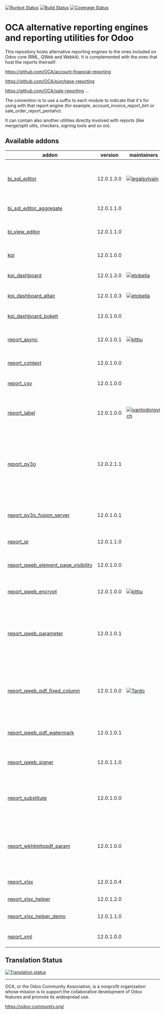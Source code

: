 [![Runbot Status](https://runbot.odoo-community.org/runbot/badge/flat/143/12.0.svg)](https://runbot.odoo-community.org/runbot/repo/github-com-oca-reporting-engine-143)
[![Build Status](https://travis-ci.org/OCA/reporting-engine.svg?branch=12.0)](https://travis-ci.org/OCA/reporting-engine)
[![Coverage Status](https://img.shields.io/coveralls/OCA/reporting-engine.svg)](https://coveralls.io/r/OCA/reporting-engine?branch=12.0)

OCA alternative reporting engines and reporting utilities for Odoo
==================================================================

This repository hosts alternative reporting engines to the ones included on Odoo core (RML, QWeb and Webkit). It is complemented with the ones that host the reports theirself:

https://github.com/OCA/account-financial-reporting

https://github.com/OCA/purchase-reporting

https://github.com/OCA/sale-reporting
...

The convention is to use a suffix to each module to indicate that it's for using with that report engine (for example, account_invoice_report_birt or sale_order_report_pentaho).

It can contain also another utilities directly involved with reports (like merge/split utils, checkers, signing tools and so on).

[//]: # (addons)

Available addons
----------------
addon | version | maintainers | summary
--- | --- | --- | ---
[bi_sql_editor](bi_sql_editor/) | 12.0.1.3.0 | [![legalsylvain](https://github.com/legalsylvain.png?size=30px)](https://github.com/legalsylvain) | BI Views builder, based on Materialized or Normal SQL Views
[bi_sql_editor_aggregate](bi_sql_editor_aggregate/) | 12.0.1.1.0 |  | BI SQL Editor Aggregation
[bi_view_editor](bi_view_editor/) | 12.0.1.1.0 |  | Graphical BI views builder for Odoo
[kpi](kpi/) | 12.0.1.0.0 |  | Key Performance Indicator
[kpi_dashboard](kpi_dashboard/) | 12.0.1.3.0 | [![etobella](https://github.com/etobella.png?size=30px)](https://github.com/etobella) | Create Dashboards using kpis
[kpi_dashboard_altair](kpi_dashboard_altair/) | 12.0.1.0.3 | [![etobella](https://github.com/etobella.png?size=30px)](https://github.com/etobella) | Create dashboards using altair
[kpi_dashboard_bokeh](kpi_dashboard_bokeh/) | 12.0.1.0.0 |  | Create dashboards using bokeh
[report_async](report_async/) | 12.0.1.0.1 | [![kittiu](https://github.com/kittiu.png?size=30px)](https://github.com/kittiu) | Central place to run reports live or async
[report_context](report_context/) | 12.0.1.0.0 |  | Adding context to reports
[report_csv](report_csv/) | 12.0.1.0.0 |  | Base module to create csv report
[report_label](report_label/) | 12.0.1.0.0 | [![ivantodorovich](https://github.com/ivantodorovich.png?size=30px)](https://github.com/ivantodorovich) | Print configurable self-adhesive labels reports
[report_py3o](report_py3o/) | 12.0.2.1.1 |  | Reporting engine based on Libreoffice (ODT -> ODT, ODT -> PDF, ODT -> DOC, ODT -> DOCX, ODS -> ODS, etc.)
[report_py3o_fusion_server](report_py3o_fusion_server/) | 12.0.1.0.1 |  | Let the fusion server handle format conversion.
[report_qr](report_qr/) | 12.0.1.1.0 |  | Web QR Manager
[report_qweb_element_page_visibility](report_qweb_element_page_visibility/) | 12.0.1.0.0 |  | Report Qweb Element Page Visibility
[report_qweb_encrypt](report_qweb_encrypt/) | 12.0.1.0.0 | [![kittiu](https://github.com/kittiu.png?size=30px)](https://github.com/kittiu) | Allow to encrypt qweb pdfs
[report_qweb_parameter](report_qweb_parameter/) | 12.0.1.0.1 |  | Add new parameters for qweb templates in order to reduce field length and check minimal length
[report_qweb_pdf_fixed_column](report_qweb_pdf_fixed_column/) | 12.0.1.0.0 | [![Tardo](https://github.com/Tardo.png?size=30px)](https://github.com/Tardo) | Fix auto-col to not change report font size caused by a boundary overflow
[report_qweb_pdf_watermark](report_qweb_pdf_watermark/) | 12.0.1.0.1 |  | Add watermarks to your QWEB PDF reports
[report_qweb_signer](report_qweb_signer/) | 12.0.1.1.0 |  | Sign Qweb PDFs usign a PKCS#12 certificate
[report_substitute](report_substitute/) | 12.0.1.0.0 |  | This module allows to create substitution rules for report actions.
[report_wkhtmltopdf_param](report_wkhtmltopdf_param/) | 12.0.1.0.0 |  | Add new parameters for a paper format to be used by wkhtmltopdf command as arguments.
[report_xlsx](report_xlsx/) | 12.0.1.0.4 |  | Base module to create xlsx report
[report_xlsx_helper](report_xlsx_helper/) | 12.0.1.2.0 |  | Report xlsx helpers
[report_xlsx_helper_demo](report_xlsx_helper_demo/) | 12.0.1.1.0 |  | Report xlsx helpers - demo
[report_xml](report_xml/) | 12.0.1.0.0 |  | Allow to generate XML reports

[//]: # (end addons)


## Translation Status

[![Translation status](https://translation.odoo-community.org/widgets/reporting-engine-12-0/-/multi-auto.svg)](https://translation.odoo-community.org/engage/reporting-engine-12-0/?utm_source=widget)

----

OCA, or the Odoo Community Association, is a nonprofit organization whose
mission is to support the collaborative development of Odoo features and
promote its widespread use.

https://odoo-community.org/



